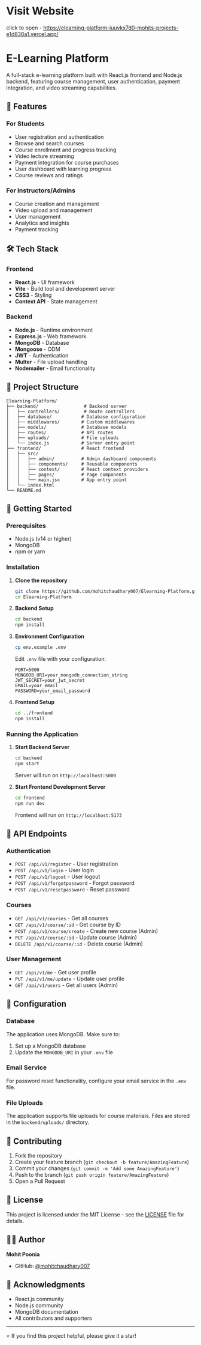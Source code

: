 # Visit Website
click to open - https://elearning-platform-iuuvkx7d0-mohits-projects-e1d836a1.vercel.app/


# E-Learning Platform

A full-stack e-learning platform built with React.js frontend and Node.js backend, featuring course management, user authentication, payment integration, and video streaming capabilities.

## 🚀 Features

### For Students
- User registration and authentication
- Browse and search courses
- Course enrollment and progress tracking
- Video lecture streaming
- Payment integration for course purchases
- User dashboard with learning progress
- Course reviews and ratings

### For Instructors/Admins
- Course creation and management
- Video upload and management
- User management
- Analytics and insights
- Payment tracking

## 🛠️ Tech Stack

### Frontend
- **React.js** - UI framework
- **Vite** - Build tool and development server
- **CSS3** - Styling
- **Context API** - State management

### Backend
- **Node.js** - Runtime environment
- **Express.js** - Web framework
- **MongoDB** - Database
- **Mongoose** - ODM
- **JWT** - Authentication
- **Multer** - File upload handling
- **Nodemailer** - Email functionality

## 📁 Project Structure

```
Elearning-Platform/
├── backend/                 # Backend server
│   ├── controllers/         # Route controllers
│   ├── database/           # Database configuration
│   ├── middlewares/        # Custom middlewares
│   ├── models/             # Database models
│   ├── routes/             # API routes
│   ├── uploads/            # File uploads
│   └── index.js            # Server entry point
├── frontend/               # React frontend
│   ├── src/
│   │   ├── admin/          # Admin dashboard components
│   │   ├── components/     # Reusable components
│   │   ├── context/        # React context providers
│   │   ├── pages/          # Page components
│   │   └── main.jsx        # App entry point
│   └── index.html
└── README.md
```

## 🚀 Getting Started

### Prerequisites
- Node.js (v14 or higher)
- MongoDB
- npm or yarn

### Installation

1. **Clone the repository**
   ```bash
   git clone https://github.com/mohitchaudhary007/Elearning-Platform.git
   cd Elearning-Platform
   ```

2. **Backend Setup**
   ```bash
   cd backend
   npm install
   ```

3. **Environment Configuration**
   ```bash
   cp env.example .env
   ```
   Edit `.env` file with your configuration:
   ```env
   PORT=5000
   MONGODB_URI=your_mongodb_connection_string
   JWT_SECRET=your_jwt_secret
   EMAIL=your_email
   PASSWORD=your_email_password
   ```

4. **Frontend Setup**
   ```bash
   cd ../frontend
   npm install
   ```

### Running the Application

1. **Start Backend Server**
   ```bash
   cd backend
   npm start
   ```
   Server will run on `http://localhost:5000`

2. **Start Frontend Development Server**
   ```bash
   cd frontend
   npm run dev
   ```
   Frontend will run on `http://localhost:5173`

## 📝 API Endpoints

### Authentication
- `POST /api/v1/register` - User registration
- `POST /api/v1/login` - User login
- `POST /api/v1/logout` - User logout
- `POST /api/v1/forgotpassword` - Forgot password
- `POST /api/v1/resetpassword` - Reset password

### Courses
- `GET /api/v1/courses` - Get all courses
- `GET /api/v1/course/:id` - Get course by ID
- `POST /api/v1/course/create` - Create new course (Admin)
- `PUT /api/v1/course/:id` - Update course (Admin)
- `DELETE /api/v1/course/:id` - Delete course (Admin)

### User Management
- `GET /api/v1/me` - Get user profile
- `PUT /api/v1/me/update` - Update user profile
- `GET /api/v1/users` - Get all users (Admin)

## 🔧 Configuration

### Database
The application uses MongoDB. Make sure to:
1. Set up a MongoDB database
2. Update the `MONGODB_URI` in your `.env` file

### Email Service
For password reset functionality, configure your email service in the `.env` file.

### File Uploads
The application supports file uploads for course materials. Files are stored in the `backend/uploads/` directory.

## 🤝 Contributing

1. Fork the repository
2. Create your feature branch (`git checkout -b feature/AmazingFeature`)
3. Commit your changes (`git commit -m 'Add some AmazingFeature'`)
4. Push to the branch (`git push origin feature/AmazingFeature`)
5. Open a Pull Request

## 📄 License

This project is licensed under the MIT License - see the [LICENSE](LICENSE) file for details.

## 👨‍💻 Author

**Mohit Poonia**
- GitHub: [@mohitchaudhary007](https://github.com/mohitchaudhary007)

## 🙏 Acknowledgments

- React.js community
- Node.js community
- MongoDB documentation
- All contributors and supporters

---

⭐ If you find this project helpful, please give it a star!

